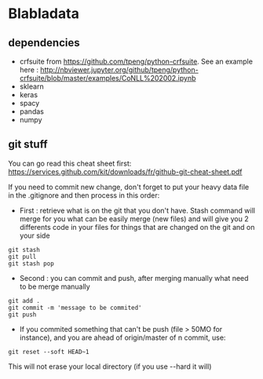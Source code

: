 # Blabladata

## dependencies

* crfsuite from https://github.com/tpeng/python-crfsuite. See an example here : http://nbviewer.jupyter.org/github/tpeng/python-crfsuite/blob/master/examples/CoNLL%202002.ipynb
* sklearn
* keras
* spacy
* pandas
* numpy


## git stuff

You can go read this cheat sheet first: https://services.github.com/kit/downloads/fr/github-git-cheat-sheet.pdf

If you need to commit new change, don't forget to put your heavy data file in the .gitignore and then process in this order:

* First : retrieve what is on the git that you don't have. Stash command will merge for you what can be easily merge (new files) and will give you 2 differents code in your files for things that are changed on the git and on your side
```git
git stash
git pull
git stash pop
```

* Second : you can commit and push, after merging manually what need to be merge manually
```git
git add .
git commit -m 'message to be commited'
git push
```

* If you commited something that can't be push (file > 50MO for instance), and you are ahead of origin/master of n commit, use:
```git
git reset --soft HEAD~1
```
This will not erase your local directory (if you use --hard it will)
